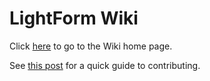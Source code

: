 # LightForm Wiki

Click [here](https://lightform-group.github.io/wiki) to go to the Wiki home page.

See [this post](https://lightform-group.github.io/wiki/miscellaneous/contribution) for a quick guide to contributing.
